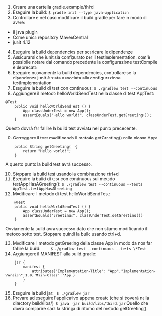 1. Creare una cartella gradle.example/third
2. Eseguire la build: `$ gradle init --type java-application`
3. Controllare e nel caso modificare il build.gradle per fare in modo di avere:
- il java plugin
- Come unica repository MavenCentral
- junit 4.12
4. Eseguire la build dependencies per scaricare le dipendenze
5. Assicurarsi che junit sia configurato per il testImplementation, com'è possibile notare dal comando precedente la configurazione testCompile è deprecata
6. Eseguire nuovamente la build dependencies, controllare se la dipendenza junit è stata associata alla configurazione testImplementation
7. Eseguire la build di test con continuous: `$ ./gradlew test --continuous`
8. Aggiungere il metodo helloWorldSendTest nella classe di test AppTest:
```
@Test 
    public void helloWorldSendTest () {
	    App classUnderTest = new App();
	    assertEquals("Hello world!", classUnderTest.getGreeting());
    }
```
Questo dovrà far fallire la build test avviata nel punto precedente.

9. Correggere il test modificando il metodo getGreeting() nella classe App:
```
    public String getGreeting() {
        return "Hello world!";
    }
```
A questo punto la build test avrà successo.

10. Stoppare la build test usando la combinazione ctrl+d
11. Eseguire la build di test con continuous sul metodo testAppHasAGreeting(): 
`$ ./gradlew test --continuous --tests AppTest.testAppHasAGreeting`
12. Modificare il metodo di test helloWorldSendTest:
```
    @Test 
    public void helloWorldSendTest () {
	    App classUnderTest = new App();
	    assertEquals("Greetings", classUnderTest.getGreeting());
    }
```
Ovviamente la build avrà successo dato che non stiamo modificando il metodo sotto test. Stoppare quindi la build usando ctrl+d.

13. Modificare il metodo getGreeting della classe App in modo da non far fallire la build:
`    $ ./gradlew test --continuous --tests \*Test`
14. Aggiungere il MANIFEST alla build.gradle:
```
    jar {
        manifest {
            attributes("Implementation-Title": "App","Implementation-Version":1.0,'Main-Class':'App')
        }
    }
```
15. Eseguire la build jar: ` $ ./gradlew jar`
16. Provare ad eseguire l'applicativo appena creato (che si troverà nella directory build/libs/):
        `$ java -jar build/libs/third.jar`
    Quello che dovrà comparire sarà la stringa di ritorno del metodo getGreeting().
